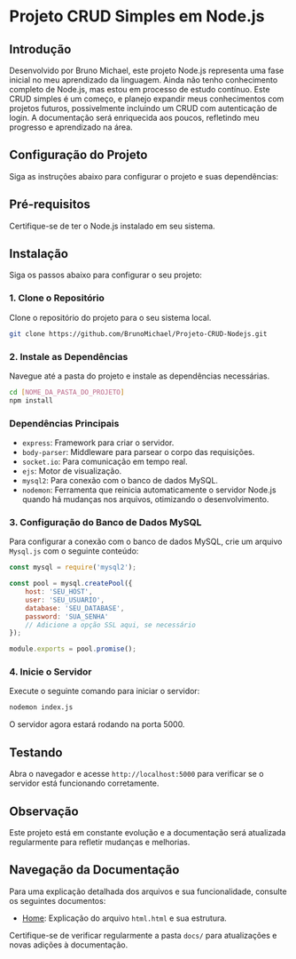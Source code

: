 # Projeto CRUD Simples em Node.js

## Introdução

Desenvolvido por Bruno Michael, este projeto Node.js representa uma fase inicial no meu aprendizado da linguagem. Ainda não tenho conhecimento completo de Node.js, mas estou em processo de estudo contínuo. Este CRUD simples é um começo, e planejo expandir meus conhecimentos com projetos futuros, possivelmente incluindo um CRUD com autenticação de login. A documentação será enriquecida aos poucos, refletindo meu progresso e aprendizado na área.

## Configuração do Projeto

Siga as instruções abaixo para configurar o projeto e suas dependências:

## Pré-requisitos

Certifique-se de ter o Node.js instalado em seu sistema.

## Instalação

Siga os passos abaixo para configurar o seu projeto:

### 1. Clone o Repositório

Clone o repositório do projeto para o seu sistema local.

```bash
git clone https://github.com/BrunoMichael/Projeto-CRUD-Nodejs.git
```

### 2. Instale as Dependências

Navegue até a pasta do projeto e instale as dependências necessárias.

```bash
cd [NOME_DA_PASTA_DO_PROJETO]
npm install
```

### Dependências Principais

- `express`: Framework para criar o servidor.
- `body-parser`: Middleware para parsear o corpo das requisições.
- `socket.io`: Para comunicação em tempo real.
- `ejs`: Motor de visualização.
- `mysql2`: Para conexão com o banco de dados MySQL.
- `nodemon`: Ferramenta que reinicia automaticamente o servidor Node.js quando há mudanças nos arquivos, otimizando o desenvolvimento.

### 3. Configuração do Banco de Dados MySQL

Para configurar a conexão com o banco de dados MySQL, crie um arquivo `Mysql.js` com o seguinte conteúdo:

```javascript
const mysql = require('mysql2');

const pool = mysql.createPool({
    host: 'SEU_HOST',
    user: 'SEU_USUARIO',
    database: 'SEU_DATABASE',
    password: 'SUA_SENHA'
    // Adicione a opção SSL aqui, se necessário
});

module.exports = pool.promise();
```

### 4. Inicie o Servidor

Execute o seguinte comando para iniciar o servidor:

```bash
nodemon index.js
```

O servidor agora estará rodando na porta 5000.

## Testando

Abra o navegador e acesse `http://localhost:5000` para verificar se o servidor está funcionando corretamente.

## Observação

Este projeto está em constante evolução e a documentação será atualizada regularmente para refletir mudanças e melhorias.

## Navegação da Documentação

Para uma explicação detalhada dos arquivos e sua funcionalidade, consulte os seguintes documentos:

- [Home](./docs/html.md): Explicação do arquivo `html.html` e sua estrutura.

Certifique-se de verificar regularmente a pasta `docs/` para atualizações e novas adições à documentação.

